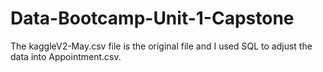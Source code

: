 # Data-Bootcamp-Unit-1-Capstone
The kaggleV2-May.csv file is the original file and I used SQL to adjust the data into Appointment.csv. 
